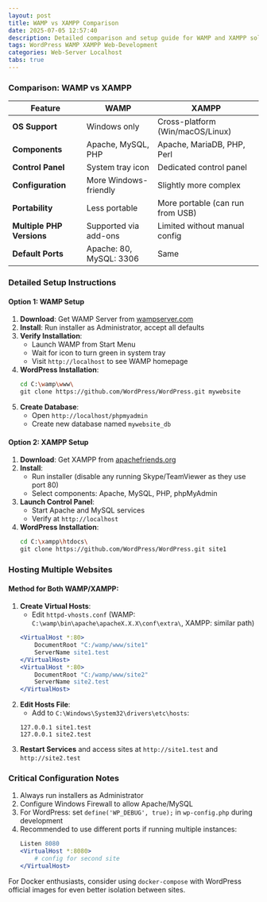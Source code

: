 ```yaml
---
layout: post  
title: WAMP vs XAMPP Comparison  
date: 2025-07-05 12:57:40  
description: Detailed comparison and setup guide for WAMP and XAMPP solutions for WordPress development  
tags: WordPress WAMP XAMPP Web-Development  
categories: Web-Server Localhost  
tabs: true  
---
```


### **Comparison: WAMP vs XAMPP**

| Feature                   | WAMP                    | XAMPP                            |
| ------------------------- | ----------------------- | -------------------------------- |
| **OS Support**            | Windows only            | Cross-platform (Win/macOS/Linux) |
| **Components**            | Apache, MySQL, PHP      | Apache, MariaDB, PHP, Perl       |
| **Control Panel**         | System tray icon        | Dedicated control panel          |
| **Configuration**         | More Windows-friendly   | Slightly more complex            |
| **Portability**           | Less portable           | More portable (can run from USB) |
| **Multiple PHP Versions** | Supported via add-ons   | Limited without manual config    |
| **Default Ports**         | Apache: 80, MySQL: 3306 | Same                             |

### **Detailed Setup Instructions**

#### **Option 1: WAMP Setup**
1. **Download**: Get WAMP Server from [wampserver.com](https://www.wampserver.com)
2. **Install**: Run installer as Administrator, accept all defaults
3. **Verify Installation**:
   - Launch WAMP from Start Menu
   - Wait for icon to turn green in system tray
   - Visit `http://localhost` to see WAMP homepage
4. **WordPress Installation**:
   ```bash
   cd C:\wamp\www\
   git clone https://github.com/WordPress/WordPress.git mywebsite
   ```
5. **Create Database**:
   - Open `http://localhost/phpmyadmin`
   - Create new database named `mywebsite_db`

#### **Option 2: XAMPP Setup**
1. **Download**: Get XAMPP from [apachefriends.org](https://www.apachefriends.org)
2. **Install**:
   - Run installer (disable any running Skype/TeamViewer as they use port 80)
   - Select components: Apache, MySQL, PHP, phpMyAdmin
3. **Launch Control Panel**:
   - Start Apache and MySQL services
   - Verify at `http://localhost`
4. **WordPress Installation**:
   ```bash
   cd C:\xampp\htdocs\
   git clone https://github.com/WordPress/WordPress.git site1
   ```

### **Hosting Multiple Websites**

#### **Method for Both WAMP/XAMPP:**
1. **Create Virtual Hosts**:
   - Edit `httpd-vhosts.conf` (WAMP: `C:\wamp\bin\apache\apacheX.X.X\conf\extra\`, XAMPP: similar path)
   ```apache
   <VirtualHost *:80>
       DocumentRoot "C:/wamp/www/site1"
       ServerName site1.test
   </VirtualHost>
   <VirtualHost *:80>
       DocumentRoot "C:/wamp/www/site2"
       ServerName site2.test
   </VirtualHost>
   ```
2. **Edit Hosts File**:
   - Add to `C:\Windows\System32\drivers\etc\hosts`:
   ```
   127.0.0.1 site1.test
   127.0.0.1 site2.test
   ```
3. **Restart Services** and access sites at `http://site1.test` and `http://site2.test`

### **Critical Configuration Notes**
1. Always run installers as Administrator
2. Configure Windows Firewall to allow Apache/MySQL
3. For WordPress: set `define('WP_DEBUG', true);` in `wp-config.php` during development
4. Recommended to use different ports if running multiple instances:
   ```apache
   Listen 8080
   <VirtualHost *:8080>
       # config for second site
   </VirtualHost>
   ```

For Docker enthusiasts, consider using `docker-compose` with WordPress official images for even better isolation between sites. 